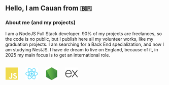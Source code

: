 <h2> Hello, I am Cauan from 🇧🇷 </h2>

<h3> About me (and my projects) </h3>

<p> 
  I am a NodeJS Full Stack developer. 90% of my projects are freelances, so the code is no public, but I publish here all my volunteer works, like my graduation projects. I am searching for a Back End specialization, and now I am studying NestJS.
  I have de dream to live on England, because of it, in 2025 my main focus is to get an international role.
</p>

<br/>

<div>
  <img alt="JS" height="40" width="40" src="https://raw.githubusercontent.com/devicons/devicon/master/icons/javascript/javascript-plain.svg">
  <img height="40" width="15" src="https://image.flaticon.com/icons/png/512/860/860821.png">
  <img alt="REACT" height="40" width="40" src="https://raw.githubusercontent.com/devicons/devicon/master/icons/react/react-original.svg">
  <img height="40" width="15" src="https://image.flaticon.com/icons/png/512/860/860821.png">
  <img alt="NODE" height="40" width="40" src="https://raw.githubusercontent.com/devicons/devicon/master/icons/nodejs/nodejs-original.svg">
  <img height="40" width="15" src="https://image.flaticon.com/icons/png/512/860/860821.png">
  <img alt="EXPRESS" height="40" width="40" src="https://raw.githubusercontent.com/devicons/devicon/master/icons/express/express-original.svg">
</div>


